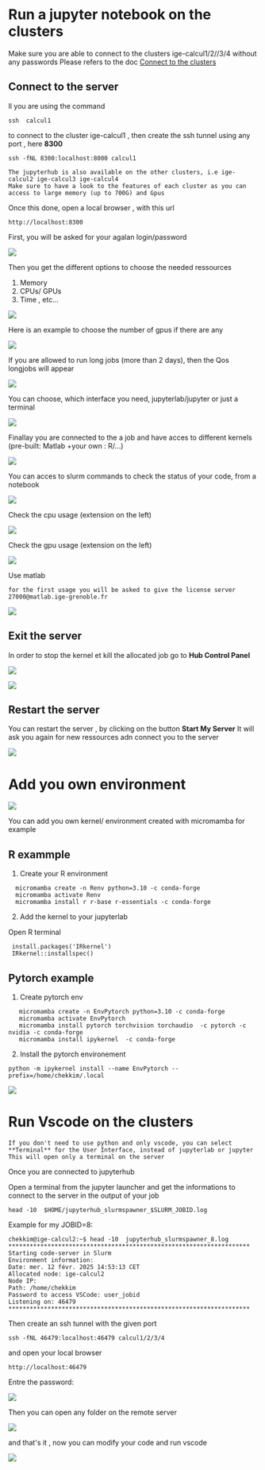 # Run a jupyter notebook on the clusters

Make sure you are able to connect to the clusters ige-calcul1/2//3/4 without any passwords
Please refers to the doc [Connect to the clusters](../Ige/ige-calcul1.md)


## Connect to the server

Il you are using the command 

```
ssh  calcul1
```

to connect to the cluster ige-calcul1 , then create the ssh tunnel using any port , here **8300**

```
ssh -fNL 8300:localhost:8000 calcul1
```

```{Note}
The jupyterhub is also available on the other clusters, i.e ige-calcul2 ige-calcul3 ige-calcul4
Make sure to have a look to the features of each cluster as you can access to large memory (up to 700G) and Gpus
```

Once this done, open a local browser , with this url

```
http://localhost:8300
```

First, you will be asked for your agalan login/password

![](./images/jupyterhub1.PNG)

Then you get the different options to choose the needed ressources
1. Memory
2. CPUs/ GPUs
3. Time , etc...

![](./images/jupyterhub2.PNG)

Here is an example to choose the number of gpus if there are any

![](./images/jupyterhub2bisgpu.PNG)

If you are allowed to run long jobs (more than 2 days), then the Qos longjobs will appear

![](./images/jupyterhub2bislong.PNG)

You can choose, which interface you need, jupyterlab/jupyter or just a terminal

![](./images/jupyterhub2bisterm.PNG)

Finallay you are connected to the a job and have acces to different kernels (pre-built: Matlab +your own : R/...)

![](./images/jupyterhub3.PNG)


You can acces to slurm commands to check the status of your code, from a notebook

![](./images/slurm_magics.PNG)

Check the cpu usage (extension on the left)

![](./images/cpu_usage.PNG)

Check the gpu usage (extension on the left)

![](./images/gpu_usage.PNG)

Use matlab

```{Note}
for the first usage you will be asked to give the license server 
27000@matlab.ige-grenoble.fr

```
![](./images/matlab.PNG)

## Exit the server

In order to stop the kernel et kill the allocated job go to **Hub Control Panel**

![](./images/exit_jupyterlab1.PNG)

![](./images/exit_jupyterlab2.PNG)


## Restart the server

You can restart the server , by clicking on the button **Start My Server**
It will ask you again for new ressources adn connect you to the server

![](./images/restart_jupyterhub.PNG)

# Add you own environment

![](./images/kernel_env_install.PNG)

You can add you own kernel/ environment created with micromamba for example

## R exammple

1. Create your R environment
```
  micromamba create -n Renv python=3.10 -c conda-forge
  micromamba activate Renv
  micromamba install r r-base r-essentials -c conda-forge
```
2. Add the kernel to your jupyterlab

Open R terminal

```
 install.packages('IRkernel')
 IRkernel::installspec()
```
## Pytorch example

1. Create pytorch env
```
   micromamba create -n EnvPytorch python=3.10 -c conda-forge
   micromamba activate EnvPytorch
   micromamba install pytorch torchvision torchaudio  -c pytorch -c nvidia -c conda-forge
   micromamba install ipykernel  -c conda-forge
```
2. Install the pytorch environement

```
python -m ipykernel install --name EnvPytorch --prefix=/home/chekkim/.local
```
![](./images/check_torch.PNG)


# Run Vscode on the clusters

```{Note}
If you don't need to use python and only vscode, you can select **Terminal** for the User Interface, instead of jupyterlab or jupyter
This will open only a terminal on the server
```
Once you are connected to jupyterhub 

Open a terminal from the jupyter launcher  and get the informations to connect to the server in the output of your job

```
head -10  $HOME/jupyterhub_slurmspawner_$SLURM_JOBID.log
```

Example for my JOBID=8:

```
chekkim@ige-calcul2:~$ head -10  jupyterhub_slurmspawner_8.log
********************************************************************
Starting code-server in Slurm
Environment information:
Date: mer. 12 févr. 2025 14:53:13 CET
Allocated node: ige-calcul2
Node IP:
Path: /home/chekkim
Password to access VSCode: user_jobid
Listening on: 46479
********************************************************************
```

Then create an ssh tunnel with the given port

```
ssh -fNL 46479:localhost:46479 calcul1/2/3/4
```

and open your local  browser 

```
http://localhost:46479
```

Entre the password:

![](./images/codeserver1.PNG)

Then you can open any folder on the remote server

![](./images/codeserver2.PNG)

and that's it , now you can modify your code and run vscode 

![](./images/codeserver3.PNG)
